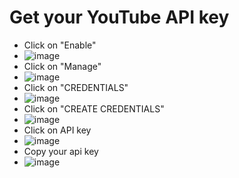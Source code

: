 # Get your YouTube API key

- Click on "Enable"
- ![image](https://github.com/JavaDevMC/images/blob/main/Bild_2023-03-27_165434352.png?raw=true)
- Click on "Manage"
- ![image](https://github.com/JavaDevMC/images/blob/main/Bild_2023-03-27_165520558.png?raw=true)
- Click on "CREDENTIALS"
- ![image](https://github.com/JavaDevMC/images/blob/main/Bild_2023-03-27_165550910.png?raw=true)
- Click on "CREATE CREDENTIALS"
- ![image](https://github.com/JavaDevMC/images/blob/main/Bild_2023-03-27_165558562.png?raw=true)
- Click on API key
- ![image](https://github.com/JavaDevMC/images/blob/main/Bild_2023-03-27_165609172.png?raw=true)
- Copy your api key
- ![image](https://github.com/JavaDevMC/images/blob/main/Bild_2023-03-27_165635290.png?raw=true)
